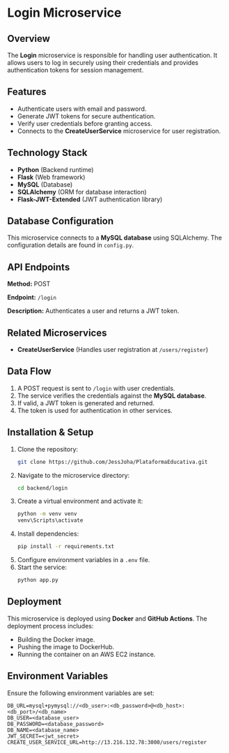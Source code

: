 # Login Microservice

## Overview

The **Login** microservice is responsible for handling user authentication. It allows users to log in securely using their credentials and provides authentication tokens for session management.

## Features

- Authenticate users with email and password.
- Generate JWT tokens for secure authentication.
- Verify user credentials before granting access.
- Connects to the **CreateUserService** microservice for user registration.

## Technology Stack

- **Python** (Backend runtime)
- **Flask** (Web framework)
- **MySQL** (Database)
- **SQLAlchemy** (ORM for database interaction)
- **Flask-JWT-Extended** (JWT authentication library)

## Database Configuration

This microservice connects to a **MySQL database** using SQLAlchemy. The configuration details are found in `config.py`.

## API Endpoints

**Method:** POST

**Endpoint:** `/login`

**Description:** Authenticates a user and returns a JWT token.

## Related Microservices

- **CreateUserService** (Handles user registration at `/users/register`)

## Data Flow

1. A POST request is sent to `/login` with user credentials.
2. The service verifies the credentials against the **MySQL database**.
3. If valid, a JWT token is generated and returned.
4. The token is used for authentication in other services.

## Installation & Setup

1. Clone the repository:
   ```bash
   git clone https://github.com/JessJoha/PlataformaEducativa.git
   ```
2. Navigate to the microservice directory:
   ```bash
   cd backend/login
   ```
3. Create a virtual environment and activate it:
   ```bash
   python -m venv venv
   venv\Scripts\activate
   ```
4. Install dependencies:
   ```bash
   pip install -r requirements.txt
   ```
5. Configure environment variables in a `.env` file.
6. Start the service:
   ```bash
   python app.py
   ```

## Deployment

This microservice is deployed using **Docker** and **GitHub Actions**. The deployment process includes:

- Building the Docker image.
- Pushing the image to DockerHub.
- Running the container on an AWS EC2 instance.

## Environment Variables

Ensure the following environment variables are set:

```
DB_URL=mysql+pymysql://<db_user>:<db_password>@<db_host>:<db_port>/<db_name>
DB_USER=<database_user>
DB_PASSWORD=<database_password>
DB_NAME=<database_name>
JWT_SECRET=<jwt_secret>
CREATE_USER_SERVICE_URL=http://13.216.132.78:3000/users/register
```